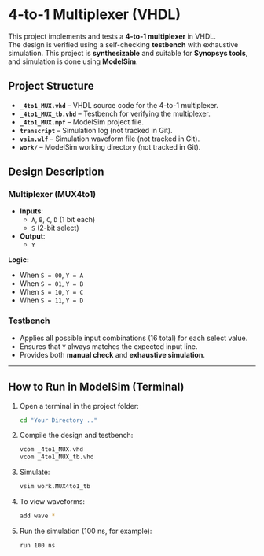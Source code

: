 # 4-to-1 Multiplexer (VHDL)

This project implements and tests a **4-to-1 multiplexer** in VHDL.  
The design is verified using a self-checking **testbench** with exhaustive simulation.
This project is **synthesizable** and suitable for **Synopsys tools**, and simulation is done using **ModelSim**.

## Project Structure

- **`_4to1_MUX.vhd`** – VHDL source code for the 4-to-1 multiplexer.  
- **`_4to1_MUX_tb.vhd`** – Testbench for verifying the multiplexer.  
- **`_4to1_MUX.mpf`** – ModelSim project file.  
- **`transcript`** – Simulation log (not tracked in Git).  
- **`vsim.wlf`** – Simulation waveform file (not tracked in Git).  
- **`work/`** – ModelSim working directory (not tracked in Git).

## Design Description

### Multiplexer (MUX4to1)
- **Inputs**:  
  - `A`, `B`, `C`, `D` (1 bit each)  
  - `S` (2-bit select)  
- **Output**:  
  - `Y`  

**Logic:**  
- When `S = 00`, `Y = A`  
- When `S = 01`, `Y = B`  
- When `S = 10`, `Y = C`  
- When `S = 11`, `Y = D`  

### Testbench
- Applies all possible input combinations (16 total) for each select value.  
- Ensures that `Y` always matches the expected input line.  
- Provides both **manual check** and **exhaustive simulation**.

---

## How to Run in ModelSim (Terminal)

1. Open a terminal in the project folder:
    ```bash
    cd "Your Directory .."

2. Compile the design and testbench:
    ```bash
    vcom _4to1_MUX.vhd
    vcom _4to1_MUX_tb.vhd

3. Simulate:
    ```bash
    vsim work.MUX4to1_tb
   
4. To view waveforms:
    ```bash
    add wave *
   
5. Run the simulation (100 ns, for example):
    ```bash
    run 100 ns
   
